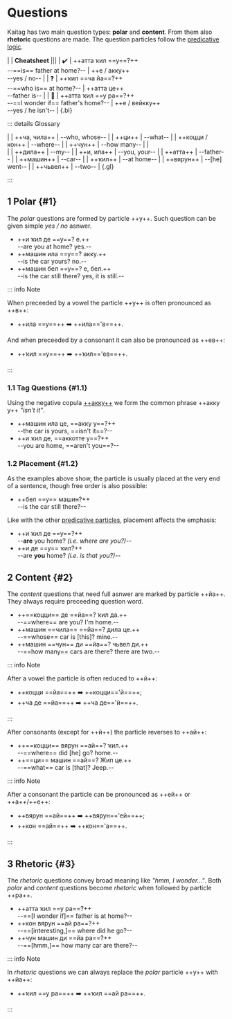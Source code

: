 # Questions

Kaitag has two main question types: **polar** and **content**. From them also **rhetoric** questions are made. The question particles follow the [predicative logic](./predicatives).

|
| **Cheatsheet** |||
| ✔️ | ++атта ҡил ==у==?++ <br> --==is== father at home?-- | ++е / акку++ <br> --yes / no-- |
| ❓ | ++ҡил ==ча йа==?++ <br> --==who is== at home?-- | ++атта це++ <br> --father is-- |
| 🤔 | ++атта ҡил ==у ра==?++ <br> --==I wonder if== father's home?-- | ++е / вейкку++ <br> --yes / he isn't-- |
{.bl}

::: details Glossary

|
| ++ча, чила++ | --who, whose-- |
| ++ци++ | --what-- |
| ++коцци / кон++ | --where-- |
| ++чун++ | --how many-- |
| <br> |
| ++дила++ | --my-- |
| ++и, ила++ | --you, your-- |
| ++атта++ | --father-- |
| ++машин++ | --car-- |
| ++ҡил++ | --at home-- |
| ++вярун++ | --[he] went-- |
| ++чьвел++ | --two-- |
{.gl}

:::

## 1 Polar {#1}

The *polar* questions are formed by particle ++y++. Such question can be given simple *yes / no* asnwer.

- ++и ҡил де ==у==? е.++  
  --are you at home? yes.--
- ++машин ила ==у==? акку.++  
  --is the car yours? no.--
- ++машин бел ==у==? е, бел.++  
  --is the car still there? yes, it is still.--

::: info Note

When preceeded by a vowel the particle ++у++ is often pronounced as ++в++:

- ++ила ==у==++ ➡️ ++ила=='в==++.
  
And when preceeded by a consonant it can also be pronounced as ++ев++:

- ++ҡил ==у==++ ➡️ ++ҡил=='ев==++.

:::

### 1.1 Tag Questions {#1.1}

Using the negative copula [++акку++](./copulas.md#1.1) we form the common phrase ++акку у++ *"isn't it"*.

- ++машин ила це, ==акку у==?++  
  --the car is yours, ==isn't it==?--
- ++и ҡил де, ==аккотте у==?++  
  --you are home, ==aren't you==?--

### 1.2 Placement {#1.2}

As the examples above show, the particle is usually placed at the very end of a sentence, though free order is also possible:

- ++бел ==у== машин?++  
  --is the car still there?--

Like with the other [predicative particles](./predicatives#3), placement affects the emphasis:

- ++и ҡил де ==у==?++  
  --**are** you home? *(i.e. where are you?)*--
- ++и де ==у== ҡил?++  
  --are **you** home? *(i.e. is that you?)*--

## 2 Content {#2}

The *content* questions that need full asnwer are marked by particle ++йа++. They always require preceeding question word.

- ++==коцци== де ==йа==? ҡил да.++  
  --==where== are you? I'm home.--
- ++машин ==чила== ==йа==? дила це.++  
  --==whose== car is [this]? mine.--
- ++машин ==чун== ди ==йа==? чьвел ди.++  
  --==how many== cars are there? there are two.--

::: info Note

After a vowel the particle is often reduced to ++й++:  

- ++коцци ==йа==++ ➡️ ++коцци=='й==++;
- ++ча де ==йа==++ ➡️ ++ча де=='й==++.

:::

After consonants (except for ++й++) the particle reverses to ++ай++:

- ++==коцци== вярун ==ай==? ҡил.++  
  --==where== did [he] go? home.--
- ++==ци== машин ==ай==? Жип це.++  
  --==what== car is [that]? Jeep.--

::: info Note

After a consonant the particle can be pronounced as ++ей++ or ++а++/++е++:  

- ++вярун ==ай==++ ➡️ ++вярун=='ей==++;
- ++кон ==ай==++ ➡️ ++кон=='а==++.

:::

## 3 Rhetoric {#3}

The *rhetoric* questions convey broad meaning like *"hmm, I wonder..."*. Both *polar* and *content* questions become *rhetoric* when followed by particle ++ра++.

- ++атта ҡил ==у ра==?++  
  --==[I wonder if]== father is at home?--
- ++кон вярун ==ай ра==?++  
  --==[interesting,]== where did he go?--
- ++чун машин ди ==йа ра==?++  
  --==[hmm,]== how many car are there?--

::: info Note

In *rhetoric* questions we can always replace the *polar* particle ++у++ with ++йа++:  

- ++ҡил ==у ра==++ ➡️ ++ҡил ==ай ра==++.

:::
